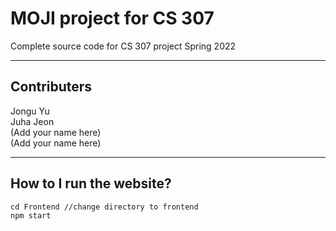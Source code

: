# MOJI project for CS 307

Complete source code for CS 307 project Spring 2022
***

## Contributers

Jongu Yu<br/>
Juha Jeon<br/>
(Add your name here)<br/>
(Add your name here)<br/>
***
## How to I run the website?

```
cd Frontend //change directory to frontend
npm start
```
